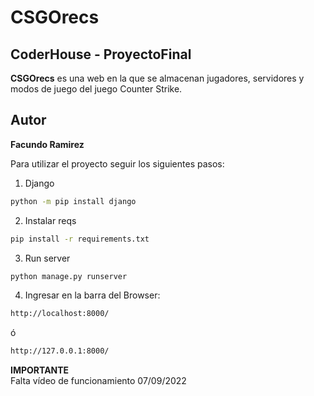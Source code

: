 # CSGOrecs
## CoderHouse - ProyectoFinal 
 
**CSGOrecs** es una web en la que se almacenan jugadores, servidores y modos de juego del juego Counter Strike.
 
 
 
## Autor
<b>Facundo Ramirez</b>
 
 
Para utilizar el proyecto seguir los siguientes pasos:
<br>
1. Django
```bash
python -m pip install django
```
2. Instalar reqs
```bash
pip install -r requirements.txt
```

3. Run server
```bash  
python manage.py runserver
```
4. Ingresar en la barra del Browser:
  ```bash  
http://localhost:8000/
```
ó
  ```bash  
http://127.0.0.1:8000/
```
**IMPORTANTE**
<br>
Falta vídeo de funcionamiento 07/09/2022
